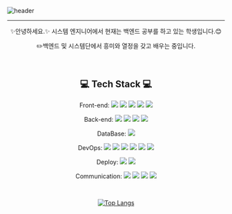 ![header](https://capsule-render.vercel.app/api?type=rect&height=300&color=gradient&text=안녕하세요😃%20-nl-백엔드%20개발자,-nl-유예진입니다.&descAlign=34&descAlignY=45&fontAlign=50&fontAlignY=26&animation=twinkling)

<hr>

<div align=center>
✨안녕하세요.✨ 시스템 엔지니어에서 현재는 백엔드 공부를 하고 있는 학생입니다.😊

✏️백엔드 및 시스템단에서 흥미와 열정을 갖고 배우는 중입니다.  

<br>


## :computer: Tech Stack :computer:

Front-end: 
  <img src="https://img.shields.io/badge/HTML5-E34F26?style=flat&logo=html5&logoColor=white"/>
  <img src="https://img.shields.io/badge/CSS-1572b6?style=flat&logo=css3&logoColor=white"/>
  <img src="https://img.shields.io/badge/JavaScript-F7DF1E?style=flat&logo=javascript&logoColor=333333"/>
  <img src="https://img.shields.io/badge/React-B4CA65?style=flat&logo=react&logoColor=white"/>
  <img src="https://img.shields.io/badge/React-3178C6?style=flat&logo=typescript&logoColor=white"/>



Back-end:
  <img src="https://img.shields.io/badge/Node.js-5fa04e?style=flat&logo=Node.js&logoColor=white"/>
  <img src="https://img.shields.io/badge/Jsp-52b0e7?style=flat&logo=jsp&logoColor=white"/>
  <img src="https://img.shields.io/badge/Servlet-FD5750?style=flat&logo=servlet&logoColor=white"/>
  <img src="https://img.shields.io/badge/express-000000?style=flat&logo=express&logoColor=white">

DataBase: <img src="https://img.shields.io/badge/MySQL-4479A1?style=flat&logo=MySQL&logoColor=white"/>

 
  
DevOps:
  <img src="https://img.shields.io/badge/linux-FCC624?style=flat&logo=linux&logoColor=black"> 
  <img src="https://img.shields.io/badge/Docker-2496ED?style=flat&logo=Docker&logoColor=white"/>
  <img src="https://img.shields.io/badge/Kubernetes-2496ED?style=flat&logo=Kubernetes&logoColor=white"/>
  <img src="https://img.shields.io/badge/Python-3776AB?style=flat&logo=Python&logoColor=white"/>
  <img src="https://img.shields.io/badge/Argo-EF7B4D?style=flat&logo=Argo&logoColor=white"/>
  <img src="https://img.shields.io/badge/AWS-232F3E?style=flat&logo=AWS&logoColor=white"/>

Deploy:
  <img src="https://img.shields.io/badge/Naver Cloud Platform-03c75a?style=flat&logo=naver&logoColor=white"/>
  <img src="https://img.shields.io/badge/Apache-d22128?style=flat&logo=apache&logoColor=white"/>

Communication: 
  <img src="https://img.shields.io/badge/Slack-4a154b?style=flat&logo=slack&logoColor=white"/>
  <img src="https://img.shields.io/badge/Confluence-172B4D?style=flat&logo=confluence&logoColor=white"/>
  <img src="https://img.shields.io/badge/Jira-0052CC?style=flat&logo=Jira&logoColor=white"/>
  <img src="https://img.shields.io/badge/Gitlab-FC6D26?style=flat&logo=gitlab&logoColor=white"/>

<br>

<!-- ![Anurag's GitHub stats](https://github-readme-stats.vercel.app/api?username=yjyoo6831&hide=contribs,prs,stars,issues&theme=synthwave) -->

[![Top Langs](https://github-readme-stats.vercel.app/api/top-langs/?username=anuraghazra)](https://github.com/anuraghazra/github-readme-stats)
